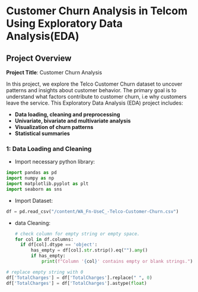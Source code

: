 # Customer Churn Analysis in Telcom Using Exploratory Data Analysis(EDA)

## Project Overview

**Project Title**: Customer Churn Analysis

In this project, we explore the Telco Customer Churn dataset to uncover patterns and insights about customer behavior. The primary goal is to understand what factors  contribute to customer churn, i.e why customers leave the service.
This Exploratory Data Analysis (EDA) project includes:
<br>
-  **Data loading, cleaning and preprocessing**<br>
-  **Univariate, bivariate and multivariate analysis**<br>
-  **Visualization of churn patterns**<br>
-  **Statistical summaries**

### 1: Data Loading and Cleaning
- Import necessary python library:

```python
import pandas as pd
import numpy as np
import matplotlib.pyplot as plt
import seaborn as sns
```
- Import Dataset:
```python
df = pd.read_csv("/content/WA_Fn-UseC_-Telco-Customer-Churn.csv")
```
- data Cleaning:


  ```python
  # check column for empty string or empty space.
  for col in df.columns:
    if df[col].dtype == 'object': 
        has_empty = df[col].str.strip().eq("").any()
        if has_empty:
            print(f"Column '{col}' contains empty or blank strings.")
  ```
```python
# replace empty string with 0
df['TotalCharges'] = df['TotalCharges'].replace(" ", 0)
df['TotalCharges'] = df['TotalCharges'].astype(float)
```





